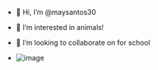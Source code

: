 - 👋 Hi, I’m @maysantos30
- 👀 I’m interested in animals! 
- 💞️ I’m looking to collaborate on for school

- ![image](https://github.com/maysantos30/maysantos30/assets/133024370/21268515-c527-4c3a-80f0-f051cf809604)


<!---
maysantos30/maysantos30 is a ✨ special ✨ repository because its `README.md` (this file) appears on your GitHub profile.
You can click the Preview link to take a look at your changes.
--->
